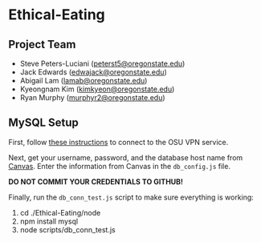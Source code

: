 # Ethical-Eating
## Project Team
- Steve Peters-Luciani (peterst5@oregonstate.edu)
- Jack Edwards (edwajack@oregonstate.edu)
- Abigail Lam (lamab@oregonstate.edu)
- Kyeongnam Kim (kimkyeon@oregonstate.edu)
- Ryan Murphy (murphyr2@oregonstate.edu)


## MySQL Setup
First, follow [these instructions](https://oregonstate.teamdynamix.com/TDClient/1935/Portal/KB/ArticleDet?ID=76790) to connect to the OSU VPN service.

Next, get your username, password, and the database host name from [Canvas](https://canvas.oregonstate.edu/courses/1784230/pages/course-resources?module_item_id=20023110).  Enter the information from Canvas in the `db_config.js` file.

**DO NOT COMMIT YOUR CREDENTIALS TO GITHUB!**

Finally, run the `db_conn_test.js` script to make sure everything is working:
1. cd ./Ethical-Eating/node
2. npm install mysql
3. node scripts/db_conn_test.js